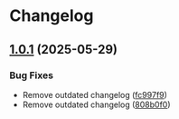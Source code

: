 # Changelog

## [1.0.1](https://github.com/improving-minnesota/terraform-fastly-service/compare/v1.0.0...v1.0.1) (2025-05-29)


### Bug Fixes

* Remove outdated changelog ([fc997f9](https://github.com/improving-minnesota/terraform-fastly-service/commit/fc997f919a57cc6ab85bd9d6f2876aa1b0c30f76))
* Remove outdated changelog ([808b0f0](https://github.com/improving-minnesota/terraform-fastly-service/commit/808b0f057c27b2e809e0a7f8dc05747a93906206))
